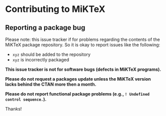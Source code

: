 # Contributing to MiKTeX

## Reporting a package bug

Please note: this issue tracker if for problems regarding the contents
of the MiKTeX package repository. So it is okay to report issues like
the following:

- `xyz` should be added to the repository
- `xyz` is incorrectly packaged

__This issue tracker is not for software bugs (defects in MiKTeX programs).__

__Please do not request a packages update unless the MiKTeX version
lacks behind the CTAN more then a month.__

__Please do not report functional package problems (e.g., `! Undefined control sequence.`).__

Thanks!
